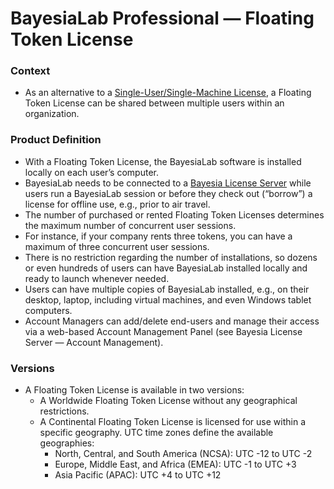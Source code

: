 # BayesiaLab Professional — Floating Token License

### Context

* As an alternative to a [Single-User/Single-Machine License](bayesialab-professional-single-user-single-machine-license.md), a Floating Token License can be shared between multiple users within an organization.

### Product Definition&#x20;

* With a Floating Token License, the BayesiaLab software is installed locally on each user’s computer.
* BayesiaLab needs to be connected to a [Bayesia License Server](https://bayesia.clickhelp.co/articles/bayesialab-knowledge-hub/bayesia-license-server) while users run a BayesiaLab session or before they check out (“borrow”) a license for offline use, e.g., prior to air travel.&#x20;
* The number of purchased or rented Floating Token Licenses determines the maximum number of concurrent user sessions.
* For instance, if your company rents three tokens, you can have a maximum of three concurrent user sessions.
* There is no restriction regarding the number of installations, so dozens or even hundreds of users can have BayesiaLab installed locally and ready to launch whenever needed.
* Users can have multiple copies of BayesiaLab installed, e.g., on their desktop, laptop, including virtual machines, and even Windows tablet computers.
* Account Managers can add/delete end-users and manage their access via a web-based Account Management Panel (see Bayesia License Server — Account Management).

### Versions

* A Floating Token License is available in two versions:
  * A Worldwide Floating Token License without any geographical restrictions.
  * A Continental Floating Token License is licensed for use within a specific geography. UTC time zones define the available geographies:
    * North, Central, and South America (NCSA): UTC -12 to UTC -2
    * Europe, Middle East, and Africa (EMEA): UTC -1 to UTC +3
    * Asia Pacific (APAC): UTC +4 to UTC +12



